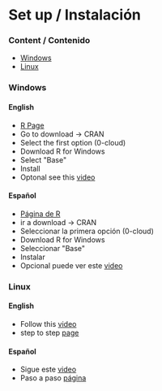 # Set up / Instalación

### Content / Contenido
- [Windows](#windows)
- [Linux](#linux)

### Windows

#### English
- [R Page](https://www.r-project.org/)
- Go to download -> CRAN
- Select the first option (0-cloud)
- Download R for Windows 
- Select "Base"
- Install
- Optonal see this [video](https://www.youtube.com/watch?v=9-RrkJQQYqY)

#### Español
- [Página de R](https://www.r-project.org/)
- ir a download -> CRAN
- Seleccionar la primera opción (0-cloud)
- Download R for Windows 
- Seleccionar "Base"
- Instalar
- Opcional puede ver este [video](https://www.youtube.com/watch?v=jdyOTxXyIn4)

### Linux

#### English
- Follow this [video](https://www.youtube.com/watch?v=tll0-VrNA_E&t=69s)
- step to step [page](https://linuxconfig.org/rstudio-on-ubuntu-18-04-bionic-beaver-linux)

#### Español
- Sigue este [video](https://www.youtube.com/watch?v=PFlLatx5mlQ)
- Paso a paso [página](https://www.maximaformacion.es/blog-dat/instala-r-y-rstudio-en-ubuntu-18-04/)